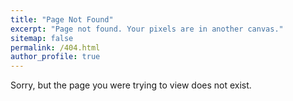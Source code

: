 ```yaml
---
title: "Page Not Found"
excerpt: "Page not found. Your pixels are in another canvas."
sitemap: false
permalink: /404.html
author_profile: true
---
```


Sorry, but the page you were trying to view does not exist.

<script type="text/javascript"> var GOOG_FIXURL_LANG = 'en'; var GOOG_FIXURL_SITE = '{{ site.url }}' </script> <script type="text/javascript" src="//linkhelp.clients.google.com/tbproxy/lh/wm/fixurl.js"> </script>